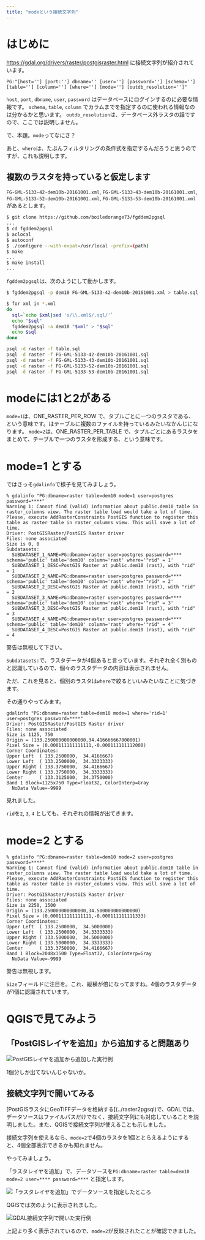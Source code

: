 ```yaml
---
title: "modeという接続文字列"
---
```

# はじめに

https://gdal.org/drivers/raster/postgisraster.html に接続文字列が紹介されています。

```
PG:"[host=''] [port:''] dbname='' [user=''] [password=''] [schema=''] [table=''] [column=''] [where=''] [mode=''] [outdb_resolution='']"
```

``host``, ``port``, ``dbname``, ``user``, ``password`` はデータベースにログインするのに必要な情報です。
``schema``, ``table``, ``column`` でカラムまでを指定するのに使われる情報なのは分かるかと思います。
``outdb_resolution``は、データベース外ラスタの話ですので、ここでは説明しません。

で、本題。``mode``ってなにさ？

あと、``where``は、たぶんフィルタリングの条件式を指定するんだろうと思うのですが、これも説明します。

## 複数のラスタを持っていると仮定します


``FG-GML-5133-42-dem10b-20161001.xml``, ``FG-GML-5133-43-dem10b-20161001.xml``, ``FG-GML-5133-52-dem10b-20161001.xml``, ``FG-GML-5133-53-dem10b-20161001.xml`` があるとします。


```sh
$ git clone https://github.com/boiledorange73/fgddem2pgsql
...
$ cd fgddem2pgsql
$ aclocal
$ autoconf
$ ./configure --with-expat=/usr/local -prefix=(path)
$ make
...
$ make install
...
```

``fgddem2pgsql``は、次のようにして動かします。

```sh
$ fgddem2pgsql -p dem10 FG-GML-5133-42-dem10b-20161001.xml > table.sql

$ for xml in *.xml
do
  sql=`echo $xml|sed 's/\\.xml$/.sql/'`
  echo "$sql"
  fgddem2pgsql -a dem10 "$xml" > "$sql"
  echo $sql
done

psql -d raster -f table.sql
psql -d raster -f FG-GML-5133-42-dem10b-20161001.sql
psql -d raster -f FG-GML-5133-43-dem10b-20161001.sql
psql -d raster -f FG-GML-5133-52-dem10b-20161001.sql
psql -d raster -f FG-GML-5133-53-dem10b-20161001.sql
```

# modeには1と2がある

``mode=1``は、ONE_RASTER_PER_ROW で、タプルごとに一つのラスタである、という意味です。はテーブルに複数のファイルを持っているみたいなかんじになります。
``mode=2``は、ONE_RASTER_PER_TABLE で、タプルごとにあるラスタをまとめて、テーブルで一つのラスタを形成する、という意味です。


# mode=1 とする

ではさっそ``gdalinfo``で様子を見てみましょう。

```
% gdalinfo "PG:dbname=raster table=dem10 mode=1 user=postgres password=****"
Warning 1: Cannot find (valid) information about public.dem10 table in raster_columns view. The raster table load would take a lot of time. Please, execute AddRasterConstraints PostGIS function to register this table as raster table in raster_columns view. This will save a lot of time.
Driver: PostGISRaster/PostGIS Raster driver
Files: none associated
Size is 0, 0
Subdatasets:
  SUBDATASET_1_NAME=PG:dbname=raster user=postgres password=****  schema='public' table='dem10' column='rast' where='"rid" = 1'
  SUBDATASET_1_DESC=PostGIS Raster at public.dem10 (rast), with "rid" = 1
  SUBDATASET_2_NAME=PG:dbname=raster user=postgres password=****  schema='public' table='dem10' column='rast' where='"rid" = 2'
  SUBDATASET_2_DESC=PostGIS Raster at public.dem10 (rast), with "rid" = 2
  SUBDATASET_3_NAME=PG:dbname=raster user=postgres password=****  schema='public' table='dem10' column='rast' where='"rid" = 3'
  SUBDATASET_3_DESC=PostGIS Raster at public.dem10 (rast), with "rid" = 3
  SUBDATASET_4_NAME=PG:dbname=raster user=postgres password=****  schema='public' table='dem10' column='rast' where='"rid" = 4'
  SUBDATASET_4_DESC=PostGIS Raster at public.dem10 (rast), with "rid" = 4
```

警告は無視して下さい。

``Subdatasets:``で、ラスタデータが4個あると言っています。それぞれ全く別ものと認識しているので、個々のラスタデータの内容は表示されません。

ただ、これを見ると、個別のラスタは``where``で絞るといいみたいなことに気づきます。

その通りやってみます。

```
gdalinfo "PG:dbname=raster table=dem10 mode=1 where='rid=1' user=postgres password=****"
Driver: PostGISRaster/PostGIS Raster driver
Files: none associated
Size is 1125, 750
Origin = (133.250000000000000,34.416666667000001)
Pixel Size = (0.000111111111111,-0.000111111112000)
Corner Coordinates:
Upper Left  ( 133.2500000,  34.4166667)
Lower Left  ( 133.2500000,  34.3333333)
Upper Right ( 133.3750000,  34.4166667)
Lower Right ( 133.3750000,  34.3333333)
Center      ( 133.3125000,  34.3750000)
Band 1 Block=1125x750 Type=Float32, ColorInterp=Gray
  NoData Value=-9999
```

見れました。

``rid``を``2``, ``3``, ``4`` としても、それぞれの情報が出てきます。

# mode=2 とする

```
% gdalinfo "PG:dbname=raster table=dem10 mode=2 user=postgres password=****"
Warning 1: Cannot find (valid) information about public.dem10 table in raster_columns view. The raster table load would take a lot of time. Please, execute AddRasterConstraints PostGIS function to register this table as raster table in raster_columns view. This will save a lot of time.
Driver: PostGISRaster/PostGIS Raster driver
Files: none associated
Size is 2250, 1500
Origin = (133.250000000000000,34.500000000000000)
Pixel Size = (0.000111111111111,-0.000111111111333)
Corner Coordinates:
Upper Left  ( 133.2500000,  34.5000000)
Lower Left  ( 133.2500000,  34.3333333)
Upper Right ( 133.5000000,  34.5000000)
Lower Right ( 133.5000000,  34.3333333)
Center      ( 133.3750000,  34.4166667)
Band 1 Block=2048x1500 Type=Float32, ColorInterp=Gray
  NoData Value=-9999
```

警告は無視します。

``Size``フィールドに注目を。これ、縦横が倍になってますね。4個のラスタデータが1個に認識されています。

# QGISで見てみよう

## 「PostGISレイヤを追加」から追加すると問題あり

![PostGISレイヤを追加から追加した実行例](https://github.com/boiledorange73/zenn-content/blob/main/books-images/pgis-raster-beginner/gdalmode/1.png?raw=true)

1個分しか出てないんじゃないか。


## 接続文字列で開いてみる

[PostGISラスタにGeoTIFFデータを格納する[(../raster2pgsql)で、GDALでは、データソースはファイルパスだけでなく、接続文字列にも対応していることを説明しました。また、QGISで接続文字列が使えることも示しました。

接続文字列を使えるなら、``mode=2``で4個のラスタを1個ととらえるようにすると、4個全部表示できるかも知れません。

やってみましょう。

「ラスタレイヤを追加」で、データソースを``PG:dbname=raster table=dem10 mode=2 user=**** password=****`` と指定します。

![「ラスタレイヤを追加」でデータソースを指定したところ](https://github.com/boiledorange73/zenn-content/blob/main/books-images/pgis-raster-beginner/gdalmode/2.png?raw=true)

QGISでは次のように表示されました。

![GDAL接続文字列で開いた実行例](https://github.com/boiledorange73/zenn-content/blob/main/books-images/pgis-raster-beginner/gdalmode/3.png?raw=true)

上記より多く表示されているので、``mode=2``が反映されたことが確認できました。


